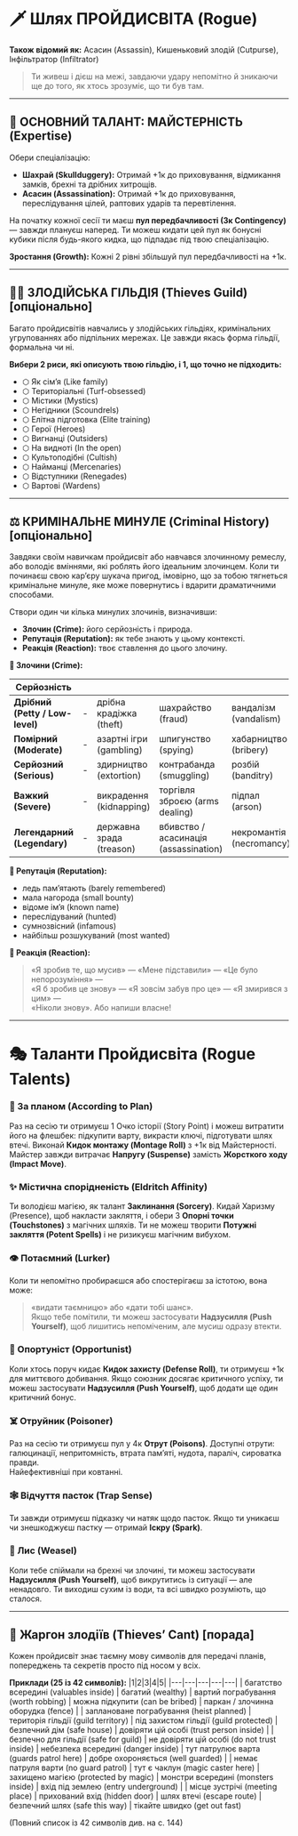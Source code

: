 # 🗡️ Шлях ПРОЙДИСВІТА (Rogue)

**Також відомий як:** Асасин (Assassin), Кишеньковий злодій (Cutpurse), Інфільтратор (Infiltrator)

> Ти живеш і дієш на межі, завдаючи удару непомітно й зникаючи ще до того, як хтось зрозуміє, що ти був там.

---

## 🧠 ОСНОВНИЙ ТАЛАНТ: **МАЙСТЕРНІСТЬ (Expertise)**

Обери спеціалізацію:

- **Шахрай (Skullduggery):** Отримай +1к до приховування, відмикання замків, брехні та дрібних хитрощів.  
- **Асасин (Assassination):** Отримай +1к до приховування, переслідування цілей, раптових ударів та перевтілення.

На початку кожної сесії ти маєш **пул передбачливості (3к Contingency)** — завжди плануєш наперед. Ти можеш кидати цей пул як бонусні кубики після будь-якого кидка, що підпадає під твою спеціалізацію.  

**Зростання (Growth):** Кожні 2 рівні збільшуй пул передбачливості на +1к.

---

## 🏴‍☠️ ЗЛОДІЙСЬКА ГІЛЬДІЯ (Thieves Guild) [опціонально]

Багато пройдисвітів навчались у злодійських гільдіях, кримінальних угрупованнях або підпільних мережах. Це завжди якась форма гільдії, формальна чи ні.  

**Вибери 2 риси, які описують твою гільдію, і 1, що точно не підходить:**

- ⬡ Як сім’я (Like family)  
- ⬡ Територіальні (Turf-obsessed)  
- ⬡ Містики (Mystics)  
- ⬡ Негідники (Scoundrels)  
- ⬡ Елітна підготовка (Elite training)  
- ⬡ Герої (Heroes)  
- ⬡ Вигнанці (Outsiders)  
- ⬡ На видноті (In the open)  
- ⬡ Культоподібні (Cultish)  
- ⬡ Найманці (Mercenaries)  
- ⬡ Відступники (Renegades)  
- ⬡ Вартові (Wardens)  

---

## ⚖️ КРИМІНАЛЬНЕ МИНУЛЕ (Criminal History) [опціонально]

Завдяки своїм навичкам пройдисвіт або навчався злочинному ремеслу, або володіє вміннями, які роблять його ідеальним злочинцем. Коли ти починаєш свою кар’єру шукача пригод, імовірно, що за тобою тягнеться кримінальне минуле, яке може повернутись і вдарити драматичними способами.  

Створи один чи кілька минулих злочинів, визначивши:  
- **Злочин (Crime):** його серйозність і природа.  
- **Репутація (Reputation):** як тебе знають у цьому контексті.  
- **Реакція (Reaction):** твоє ставлення до цього злочину.

**🔪 Злочини (Crime):**

| **Серйозність** |   |   |   |   |
|-----------------|---|---|---|---|
| **Дрібний (Petty / Low-level)** |-| дрібна крадіжка (theft) | шахрайство (fraud) | вандалізм (vandalism) |
| **Помірний (Moderate)** |-| азартні ігри (gambling) | шпигунство (spying) | хабарництво (bribery) |
| **Серйозний (Serious)** |-| здирництво (extortion) | контрабанда (smuggling) | розбій (banditry) |
| **Важкий (Severe)** |-| викрадення (kidnapping) | торгівля зброєю (arms dealing) | підпал (arson) |
| **Легендарний (Legendary)** |-| державна зрада (treason) | вбивство / асасинація (assassination) | некромантія (necromancy) |
 

**📛 Репутація (Reputation):**
- ледь пам’ятають (barely remembered)  
- мала нагорода (small bounty)  
- відоме ім’я (known name)  
- переслідуваний (hunted)  
- сумнозвісний (infamous)  
- найбільш розшукуваний (most wanted)  

**💬 Реакція (Reaction):**
> «Я зробив те, що мусив» — «Мене підставили» — «Це було непорозуміння» —  
> «Я б зробив це знову» — «Я зовсім забув про це» — «Я змирився з цим» —  
> «Ніколи знову». Або напиши власне!

---

# 🎭 Таланти Пройдисвіта (Rogue Talents)

### 📜 За планом (According to Plan)  
Раз на сесію ти отримуєш 1 Очко історії (Story Point) і можеш витратити його на флешбек: підкупити варту, викрасти ключі, підготувати шлях втечі. Виконай **Кидок монтажу (Montage Roll)** з +1к від Майстерності. Майстер завжди витрачає **Напругу (Suspense)** замість **Жорсткого ходу (Impact Move)**.

### ✨ Містична спорідненість (Eldritch Affinity)  
Ти володієш магією, як талант **Заклинання (Sorcery)**. Кидай Харизму (Presence), щоб накласти закляття, і обери 3 **Опорні точки (Touchstones)** з магічних шляхів. Ти не можеш творити **Потужні закляття (Potent Spells)** і не ризикуєш магічним вибухом.

### 👁️ Потаємний (Lurker)  
Коли ти непомітно пробираєшся або спостерігаєш за істотою, вона може:  
> «видати таємницю» або «дати тобі шанс».  
Якщо тебе помітили, ти можеш застосувати **Надзусилля (Push Yourself)**, щоб лишитись непоміченим, але мусиш одразу втекти.

### 🎲 Опортуніст (Opportunist)  
Коли хтось поруч кидає **Кидок захисту (Defense Roll)**, ти отримуєш +1к для миттєвого добивання. Якщо союзник досягає критичного успіху, ти можеш застосувати **Надзусилля (Push Yourself)**, щоб додати ще один критичний бонус.

### ☠️ Отруйник (Poisoner)  
Раз на сесію ти отримуєш пул у 4к **Отрут (Poisons)**. Доступні отрути:  
галюцинації, непритомність, втрата пам’яті, нудота, параліч, сироватка правди.  
Найефективніші при ковтанні.

### 🕸️ Відчуття пасток (Trap Sense)  
Ти завжди отримуєш підказку чи натяк щодо пасток. Якщо ти уникаєш чи знешкоджуєш пастку — отримай **Іскру (Spark)**.

### 🦊 Лис (Weasel)  
Коли тебе спіймали на брехні чи злочині, ти можеш застосувати **Надзусилля (Push Yourself)**, щоб викрутитись із ситуації — але ненадовго. Ти виходиш сухим із води, та всі швидко розуміють, що сталося.

---

## 🔐 Жаргон злодіїв (Thieves’ Cant) [порада]

Кожен пройдисвіт знає таємну мову символів для передачі планів, попереджень та секретів просто під носом у всіх.  

**Приклади (25 із 42 символів):**
|1|2|3|4|5|
|---|---|---|---|---|
| багатство всередині (valuables inside) | багатий (wealthy) | вартий пограбування (worth robbing) | можна підкупити (can be bribed) | паркан / злочинна оборудка (fence) |
| заплановане пограбування (heist planned) | територія гільдії (guild territory) | під захистом гільдії (guild protected) | безпечний дім (safe house) | довіряти цій особі (trust person inside) |
| безпечно для гільдії (safe for guild)  | не довіряти цій особі (do not trust inside) | небезпека всередині (danger inside) | тут патрулює варта (guards patrol here) | добре охороняється (well guarded) |
| немає патруля варти (no guard patrol) | тут є чаклун (magic caster here) | захищено магією (protected by magic) | монстри всередині (monsters inside) | вхід під землею (entry underground) |
| місце зустрічі (meeting place) | прихований вхід (hidden door) | шлях втечі (escape route) | безпечний шлях (safe this way) | тікайте швидко (get out fast)

(Повний список із 42 символів див. на с. 144)

